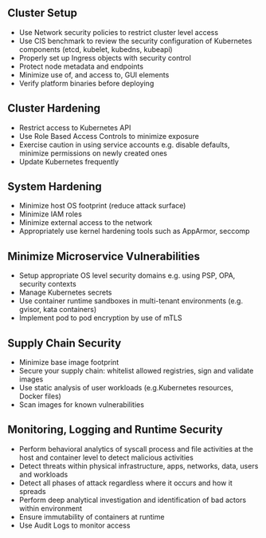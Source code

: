 ## Cluster Setup

* Use Network security policies to restrict cluster level access
* Use CIS benchmark to review the security configuration of Kubernetes components (etcd, kubelet, kubedns, kubeapi)
* Properly set up Ingress objects with security control
* Protect node metadata and endpoints
* Minimize use of, and access to, GUI elements
* Verify platform binaries before deploying

## Cluster Hardening

* Restrict access to Kubernetes API
* Use Role Based Access Controls to minimize exposure
* Exercise caution in using service accounts e.g. disable defaults, minimize permissions on newly created ones
* Update Kubernetes frequently

## System Hardening

* Minimize host OS footprint (reduce attack surface)
* Minimize IAM roles
* Minimize external access to the network
* Appropriately use kernel hardening tools such as AppArmor, seccomp

## Minimize Microservice Vulnerabilities

* Setup appropriate OS level security domains e.g. using PSP, OPA, security contexts
* Manage Kubernetes secrets
* Use container runtime sandboxes in multi-tenant environments (e.g. gvisor, kata containers)
* Implement pod to pod encryption by use of mTLS

## Supply Chain Security

* Minimize base image footprint
* Secure your supply chain: whitelist allowed registries, sign and validate images
* Use static analysis of user workloads (e.g.Kubernetes resources, Docker files)
* Scan images for known vulnerabilities

## Monitoring, Logging and Runtime Security

* Perform behavioral analytics of syscall process and file activities at the host and container level to detect malicious activities
* Detect threats within physical infrastructure, apps, networks, data, users and workloads
* Detect all phases of attack regardless where it occurs and how it spreads
* Perform deep analytical investigation and identification of bad actors within environment
* Ensure immutability of containers at runtime
* Use Audit Logs to monitor access
